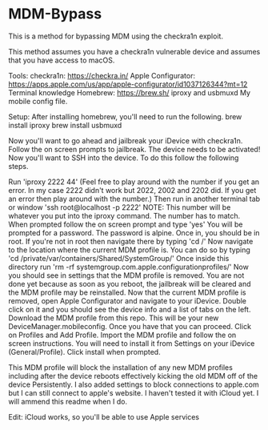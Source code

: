 # MDM-Bypass
This is a method for bypassing MDM using the checkra1n exploit.

This method assumes you have a checkra1n vulnerable device and assumes that you have access to macOS. 

Tools: 
checkra1n: https://checkra.in/
Apple Configurator: https://apps.apple.com/us/app/apple-configurator/id1037126344?mt=12
Terminal knowledge
Homebrew: https://brew.sh/
iproxy and usbmuxd
My mobile config file.

Setup:
After installing homebrew, you'll need to run the following.
brew install iproxy
brew install usbmuxd

Now you'll want to go ahead and jailbreak your iDevice with checkra1n. Follow the on screen prompts to jailbreak. The device needs to be activated!
Now you'll want to SSH into the device. To do this follow the following steps.

Run 'iproxy 2222 44' (Feel free to play around with the number if you get an error. In my case 2222 didn't work but 2022, 2002 and 2202 did. If you get an error then play around with the number.)
Then run in another terminal tab or window 'ssh root@localhost -p 2222' NOTE: This number will be whatever you put into the iproxy command. The number has to match.
When prompted follow the on screen prompt and type 'yes'
You will be prompted for a password. The password is alpine.
Once in, you should be in root. If you're not in root then navigate there by typing 'cd /'
Now navigate to the location where the current MDM profile is. You can do so by typing 'cd /private/var/containers/Shared/SystemGroup/'
Once inside this directory run 'rm -rf systemgroup.com.apple.configurationprofiles/'
Now you should see in settings that the MDM profile is removed. You are not done yet because as soon as you reboot, the jailbreak will be cleared and the MDM profile may be reinstalled.
Now that the current MDM profile is removed, open Apple Configurator and navigate to your iDevice. Double click on it and you should see the device info and a list of tabs on the left. Download the MDM profile from this repo. This will be your new DeviceManager.mobileconfig. Once you have that you can proceed. Click on Profiles and Add Profile. Import the MDM profile and follow the on screen instructions. You will need to install it from Settings on your iDevice (General/Profile). Click install when prompted. 

This MDM profile will block the installation of any new MDM profiles including after the device reboots effectively kicking the old MDM off of the device Persistently. I also added settings to block connections to apple.com but I can still connect to apple's website. I haven't tested it with iCloud yet. I will ammend this readme when I do. 

Edit: iCloud works, so you'll be able to use Apple services
